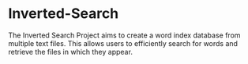 # Inverted-Search
The Inverted Search Project aims to create a word index database from multiple text files. This allows users to efficiently search for words and retrieve the files in which they appear.
